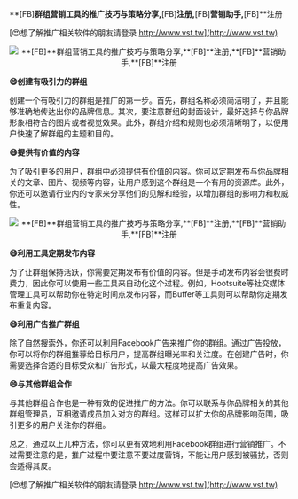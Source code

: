 **[FB]**群组营销工具的推广技巧与策略分享,**[FB]**注册,**[FB]**营销助手,**[FB]**注册

[😍想了解推广相关软件的朋友请登录 http://www.vst.tw](http://www.vst.tw)

 <center><img src="https://vst.tw/MP4/tuiguang/png/3.png" alt="**[FB]**群组营销工具的推广技巧与策略分享,**[FB]**注册,**[FB]**营销助手,**[FB]**注册"></center>

**😄创建有吸引力的群组**

创建一个有吸引力的群组是推广的第一步。首先，群组名称必须简洁明了，并且能够准确地传达出你的品牌信息。其次，要注意群组的封面设计，最好选择与你品牌形象相符合的图片或者视觉效果。此外，群组介绍和规则也必须清晰明了，以便用户快速了解群组的主题和目的。

**😄提供有价值的内容**

为了吸引更多的用户，群组中必须提供有价值的内容。你可以定期发布与你品牌相关的文章、图片、视频等内容，让用户感到这个群组是一个有用的资源库。此外，你还可以邀请行业内的专家来分享他们的见解和经验，以增加群组的影响力和权威性。

 <center><img src="https://vst.tw/MP4/tuiguang/png/8.png" alt="**[FB]**群组营销工具的推广技巧与策略分享,**[FB]**注册,**[FB]**营销助手,**[FB]**注册"></center>

**😄利用工具定期发布内容**

为了让群组保持活跃，你需要定期发布有价值的内容。但是手动发布内容会很费时费力，因此你可以使用一些工具来自动化这个过程。例如，Hootsuite等社交媒体管理工具可以帮助你在特定时间点发布内容，而Buffer等工具则可以帮助你定期发布重复内容。

**😄利用广告推广群组**

除了自然搜索外，你还可以利用Facebook广告来推广你的群组。通过广告投放，你可以将你的群组推荐给目标用户，提高群组曝光率和关注度。在创建广告时，你需要选择合适的目标受众和广告形式，以最大程度地提高广告效果。

**😄与其他群组合作**

与其他群组合作也是一种有效的促进推广的方法。你可以联系与你品牌相关的其他群组管理员，互相邀请成员加入对方的群组。这样可以扩大你的品牌影响范围，吸引更多的用户关注你的群组。

总之，通过以上几种方法，你可以更有效地利用Facebook群组进行营销推广。不过需要注意的是，推广过程中要注意不要过度营销，不能让用户感到被骚扰，否则会适得其反。

[😍想了解推广相关软件的朋友请登录 http://www.vst.tw](http://www.vst.tw)



